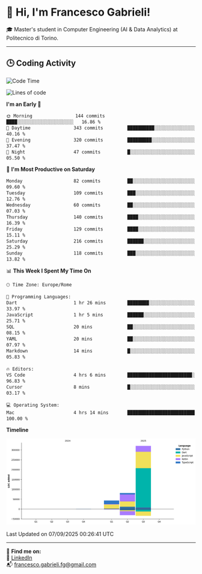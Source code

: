 # 👋 Hi, I'm Francesco Gabrieli!

🎓 Master's student in Computer Engineering (AI & Data Analytics) at Politecnico di Torino.  

---

## 🕒 Coding Activity

<!--START_SECTION:waka-->
![Code Time](http://img.shields.io/badge/Code%20Time-131%20hrs%2047%20mins-blue)

![Lines of code](https://img.shields.io/badge/From%20Hello%20World%20I%27ve%20Written-445.2%20thousand%20lines%20of%20code-blue)

**I'm an Early 🐤** 

```text
🌞 Morning                144 commits         ████░░░░░░░░░░░░░░░░░░░░░   16.86 % 
🌆 Daytime                343 commits         ██████████░░░░░░░░░░░░░░░   40.16 % 
🌃 Evening                320 commits         █████████░░░░░░░░░░░░░░░░   37.47 % 
🌙 Night                  47 commits          █░░░░░░░░░░░░░░░░░░░░░░░░   05.50 % 
```
📅 **I'm Most Productive on Saturday** 

```text
Monday                   82 commits          ██░░░░░░░░░░░░░░░░░░░░░░░   09.60 % 
Tuesday                  109 commits         ███░░░░░░░░░░░░░░░░░░░░░░   12.76 % 
Wednesday                60 commits          ██░░░░░░░░░░░░░░░░░░░░░░░   07.03 % 
Thursday                 140 commits         ████░░░░░░░░░░░░░░░░░░░░░   16.39 % 
Friday                   129 commits         ████░░░░░░░░░░░░░░░░░░░░░   15.11 % 
Saturday                 216 commits         ██████░░░░░░░░░░░░░░░░░░░   25.29 % 
Sunday                   118 commits         ███░░░░░░░░░░░░░░░░░░░░░░   13.82 % 
```


📊 **This Week I Spent My Time On** 

```text
🕑︎ Time Zone: Europe/Rome

💬 Programming Languages: 
Dart                     1 hr 26 mins        ████████░░░░░░░░░░░░░░░░░   33.97 % 
JavaScript               1 hr 5 mins         ██████░░░░░░░░░░░░░░░░░░░   25.71 % 
SQL                      20 mins             ██░░░░░░░░░░░░░░░░░░░░░░░   08.15 % 
YAML                     20 mins             ██░░░░░░░░░░░░░░░░░░░░░░░   07.97 % 
Markdown                 14 mins             █░░░░░░░░░░░░░░░░░░░░░░░░   05.83 % 

🔥 Editors: 
VS Code                  4 hrs 6 mins        ████████████████████████░   96.83 % 
Cursor                   8 mins              █░░░░░░░░░░░░░░░░░░░░░░░░   03.17 % 

💻 Operating System: 
Mac                      4 hrs 14 mins       █████████████████████████   100.00 % 
```

**Timeline**

![Lines of Code chart](https://raw.githubusercontent.com/francescogabrieli/francescogabrieli/main/assets/bar_graph.png)


 Last Updated on 07/09/2025 00:26:41 UTC
<!--END_SECTION:waka-->


---



🔗 **Find me on:**  
💼 [LinkedIn](https://www.linkedin.com/in/francesco-gabrieli)  
📬 francesco.gabrieli.fg@gmail.com  



